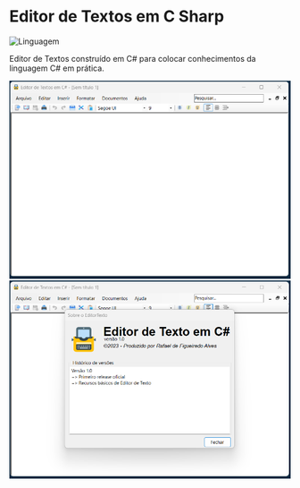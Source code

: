# Editor de Textos em C Sharp
 
 ![Linguagem](https://img.shields.io/badge/Linguagem-C%20Sharp-purple)

 Editor de Textos construído em C# para colocar conhecimentos da linguagem C# em prática.

 ![Simple To-do App](https://github.com/rafael-figueiredo-alves/EditorTextosCSharp/blob/main/Images/Imagem1.png)
 ![Simple To-do App](https://github.com/rafael-figueiredo-alves/EditorTextosCSharp/blob/main/Images/Imagem2.png)
